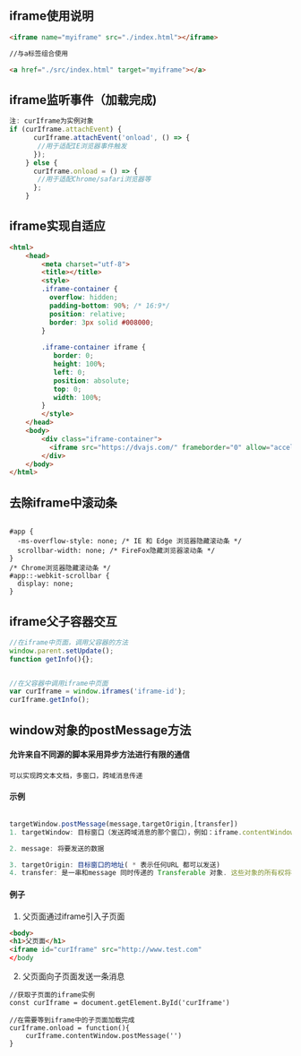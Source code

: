 ## iframe使用说明

```html
<iframe name="myiframe" src="./index.html"></iframe>

//与a标签组合使用

<a href="./src/index.html" target="myiframe"></a>
```


## iframe监听事件（加载完成)
```javascript
注: curIframe为实例对象
if (curIframe.attachEvent) {
      curIframe.attachEvent('onload', () => {
       //用于适配IE浏览器事件触发
      });
    } else {
      curIframe.onload = () => {
       //用于适配Chrome/safari浏览器等
      };
    }
```


##  iframe实现自适应
```html
<html>
	<head>
		<meta charset="utf-8">
		<title></title>
		<style>
		.iframe-container {
		  overflow: hidden;
		  padding-bottom: 90%; /* 16:9*/
		  position: relative;
		  border: 3px solid #008000;
		}
		
		.iframe-container iframe {
		   border: 0;
		   height: 100%;
		   left: 0;
		   position: absolute;
		   top: 0;
		   width: 100%;
		}
		</style>
	</head>
	<body>
		<div class="iframe-container">
		  <iframe src="https://dvajs.com/" frameborder="0" allow="accelerometer; autoplay; encrypted-media; gyroscope; picture-in-picture" loading="lazy" allowfullscreen></iframe>
		</div>
	</body>
</html>

```

## 去除iframe中滚动条
```

#app {
  -ms-overflow-style: none; /* IE 和 Edge 浏览器隐藏滚动条 */
  scrollbar-width: none; /* FireFox隐藏浏览器滚动条 */
}
/* Chrome浏览器隐藏滚动条 */
#app::-webkit-scrollbar {
  display: none;
}
```

## iframe父子容器交互
```javascript
//在iframe中页面，调用父容器的方法
window.parent.setUpdate();
function getInfo(){};


//在父容器中调用iframe中页面
var curIframe = window.iframes('iframe-id');
curIframe.getInfo();
```

##  window对象的postMessage方法
#### 允许来自不同源的脚本采用异步方法进行有限的通信
	可以实现跨文本文档，多窗口，跨域消息传递

#### 示例
```javascript

targetWindow.postMessage(message,targetOrigin,[transfer])
1. targetWindow: 目标窗口（发送跨域消息的那个窗口），例如：iframe.contentWindow

2. message: 将要发送的数据

3. targetOrigin: 目标窗口的地址( * 表示任何URL 都可以发送)
4. transfer: 是一串和message 同时传递的 Transferable 对象. 这些对象的所有权将被转移给消息的接收方，而发送一方将不再保有所有权
```

#### 例子
1. 父页面通过iframe引入子页面
```html
<body>
<h1>父页面</h1>
<iframe id="curIframe" src="http://www.test.com"
</body
```

2. 父页面向子页面发送一条消息
```
//获取子页面的iframe实例
const curIframe = document.getElement.ById('curIframe')

//在需要等到iframe中的子页面加载完成
curIframe.onload = function(){
	curIframe.contentWindow.postMessage('')
}
```